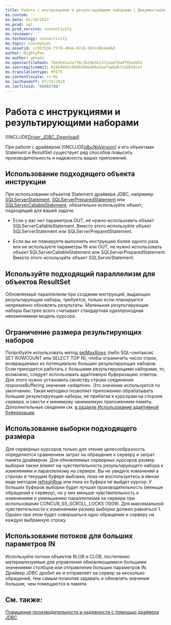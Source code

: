```yaml
---
title: Работа с инструкциями и результирующими наборами | Документация Майкрософт
ms.custom: ''
ms.date: 01/19/2017
ms.prod: sql
ms.prod_service: connectivity
ms.reviewer: ''
ms.technology: connectivity
ms.topic: conceptual
ms.assetid: cc917534-f5f8-4844-87c8-597c48b4e06d
author: MightyPen
ms.author: genemi
ms.openlocfilehash: fb6d545a3a7f8c3b29e5bc372aa4fdadf95edd52
ms.sourcegitcommit: b2464064c0566590e486a3aafae6d67ce2645cef
ms.translationtype: MTE75
ms.contentlocale: ru-RU
ms.lasthandoff: 07/15/2019
ms.locfileid: "68003786"
---
```

# <a name="working-with-statements-and-result-sets"></a>Работа с инструкциями и результирующими наборами

[!INCLUDE[Driver_JDBC_Download](../../includes/driver_jdbc_download.md)]

При работе с драйвером [!INCLUDE[jdbcNoVersion](../../includes/jdbcnoversion_md.md)] и его объектами Statement и ResultSet существует ряд способов повысить производительность и надежность ваших приложений.

## <a name="use-the-appropriate-statement-object"></a>Использование подходящего объекта инструкции

При использовании объектов Statement драйвера JDBC, например [SQLServerStatement](../../connect/jdbc/reference/sqlserverstatement-class.md), [SQLServerPreparedStatement](../../connect/jdbc/reference/sqlserverpreparedstatement-class.md) или [SQLServerCallableStatement](../../connect/jdbc/reference/sqlservercallablestatement-class.md), обязательно используйте объект, подходящий для вашей задачи.

- Если у вас нет параметров OUT, не нужно использовать объект SQLServerCallableStatement. Вместо этого используйте объект SQLServerStatement или SQLServerPreparedStatement.

- Если вы не планируете выполнять инструкцию более одного раза или не используете параметры IN или OUT, не нужно использовать объект SQLServerCallableStatement или SQLServerPreparedStatement. Вместо этого используйте объект SQLServerStatement.

## <a name="use-the-appropriate-concurrency-for-resultset-objects"></a>Используйте подходящий параллелизм для объектов ResultSet

Обновляемый параллелизм при создании инструкций, выдающих результирующие наборы, требуется, только если планируется непременно обновлять результаты. Маленькие результирующие наборы быстрее всего считывает стандартная однопроходная неизменяемая модель курсора.

## <a name="limit-the-size-of-your-result-sets"></a>Ограничение размера результирующих наборов

Попробуйте использовать метод [setMaxRows](../../connect/jdbc/reference/setmaxrows-method-sqlserverstatement.md) (либо SQL-синтаксис SET ROWCOUNT или SELECT TOP N), чтобы ограничить число строк, возвращаемых из потенциально больших результирующих наборов. Если приходится работать с большими результирующими наборами, то, возможно, следует использовать адаптивную буферизацию ответов. Для этого нужно установить свойству строки соединения responseBuffering значение «adaptive». Это значение используется по умолчанию. Такая методика позволяет приложению обрабатывать большие результирующие наборы, не прибегая к курсорам на стороне сервера, и свести к минимуму занимаемую приложением память. Дополнительные сведения см. [в разделе Использование адаптивной буферизации](../../connect/jdbc/using-adaptive-buffering.md).

## <a name="use-the-appropriate-fetch-size"></a>Использование выборки подходящего размера

Для серверных курсоров только для чтения целесообразность определяется сравнением затрат на обращение к серверу и затрат памяти драйвером. Для обновляемых серверных курсоров размер выборки также влияет на чувствительность результирующего набора к изменениям и параллелизму на сервере. Вы не увидите изменений в строках в текущем буфере выборки, пока не воспользуетесь в явном виде методом [refreshRow](../../connect/jdbc/reference/refreshrow-method-sqlserverresultset.md) или пока из буфера не выйдет курсор. У больших буферов выборки будет лучшая производительность (меньше обращений к серверу), но у них меньше чувствительность к изменениям и уменьшению параллелизма на сервере при использовании CONCUR_SS_SCROLL_LOCKS (1009). Для максимальной чувствительности к изменениям размер выборки должен равняться 1. Однако при этом будет совершаться одно обращение к серверу на каждую выбранную строку.

## <a name="use-streams-for-large-in-parameters"></a>Использование потоков для больших параметров IN

Используйте потоки объектов BLOB и CLOB, постепенно материализуемые для управления обновляющимися большими значениями столбцов или отправления больших параметров IN. Драйвер JDBC дробит их и отправляет на сервер за несколько обращений, тем самым позволяя задавать и обновлять значения большие, чем помещаются в памяти.

## <a name="see-also"></a>См. также:

[Повышение производительности и надежности с помощью драйвера JDBC](../../connect/jdbc/improving-performance-and-reliability-with-the-jdbc-driver.md)
